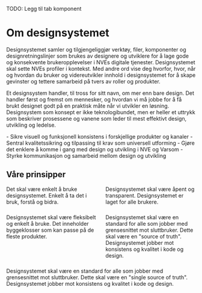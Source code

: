 <PageHeader title="Introduksjon" imagePath="intro" pageLevel=1></PageHeader>
TODO: Legg til tab komponent

# Om designsystemet

Designsystemet samler og tilgjengeliggjør verktøy, filer, komponenter og designretningslinjer som brukes av designere og utviklere for å lage gode og konsekvente brukeropplevelser i NVEs digitale tjenester. Designsystemet skal sette NVEs profiler i kontekst. Med andre ord vise deg hvorfor, hvor, når og hvordan du bruker og videreutvikler innhold i designsystemet for å skape gevinster og tettere samarbeid på tvers av roller og produkter.

Et designsystem handler, til tross for sitt navn, om mer enn bare design. Det handler først og fremst om mennesker, og hvordan vi må jobbe for å få brukt designet godt på en praktisk måte når vi utvikler en løsning. Designsystem som konsept er ikke teknologibundet, men er heller et uttrykk som beskriver prosessene og vanene som leder til mest effektivt design, utvikling og ledelse.

<nve-message-card title="Designsystemets formål">
<span>- Sikre visuell og funksjonell konsistens i forskjellige produkter og kanaler</span>
<span>- Sentral kvalitetssikring og tilpassing til krav som universell utforming</span>
<span>- Gjøre det enklere å komme i gang med design og utvikling i NVE og Varsom</span>
<span>- Styrke kommunikasjon og samarbeid mellom design og utvikling</span>
</nve-message-card>

## Våre prinsipper

<div class="two-card-container">
  <nve-message-card
    class="card"
    showIcon="false"
    variant="danger"
    title="Enkelhet">Det skal være enkelt å bruke designsystemet. Enkelt å ta det i bruk, forstå og bidra.</nve-message-card>
  <nve-message-card
    class="card"
    showIcon="false"
    variant="danger"
    title="Åpent">Designsystemet skal være åpent og transparent. Designsystemet er laget for alle brukere.</nve-message-card>
  <nve-message-card
      class="card"
    showIcon="false"
    variant="danger"
    title="Fleksibilitet">Designsystemet skal være fleksibelt og enkelt å bruke. Det inneholder byggeklosser som kan passe på de fleste produkter.</nve-message-card>
  <nve-message-card
    class="card"
    showIcon="false"
    variant="danger"
    title="Bidrag">Designsystemet skal være en standard for alle som jobber med grensesnittet mot sluttbruker. Dette skal være en "source of truth". Designsystemet jobber mot konsistens og kvalitet i kode og design.</nve-message-card>
  <nve-message-card
    class="card"
    showIcon="false"
    variant="danger"
    title="Standarder">Designsystemet skal være en standard for alle som jobber med grensesnittet mot sluttbruker. Dette skal være en "single source of truth". Designsystemet jobber mot konsistens og kvalitet i kode og design.</nve-message-card>
</div>

<style>
.two-card-container {
    display: flex;
    flex-wrap: wrap;
    gap: var(--spacing-medium, 24px);
}

.two-card-container > * {
    flex: 1 1 calc(50% - var(--spacing-medium, 24px));
    box-sizing: border-box;
}

.card::part(base) {
    height: 200px;
}
</style>

